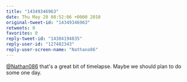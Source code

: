 ```yaml
---
title: "14349346963"
date: Thu May 20 08:52:06 +0000 2010
original-tweet-id: "14349346963"
retweets: 0
favorites: 0
reply-tweet-id: "14304194835"
reply-user-id: "127482343"
reply-user-screen-name: "Nathano86"
---
```

<a href="https://twitter.com/Nathan086">@Nathan086</a> that's a great bit of timelapse. Maybe we should plan to do some one day.
